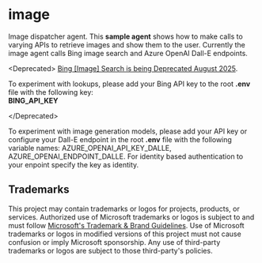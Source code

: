 # image

Image dispatcher agent. This **sample agent** shows how to make calls to varying APIs to retrieve images and show them to the user. Currently the image agent calls Bing image search and Azure OpenAI Dall-E endpoints.

&lt;Deprecated&gt;
[Bing [Image] Search is being Deprecated August 2025](https://learn.microsoft.com/en-us/microsoftsearch/retirement-microsoft-search-bing).

To experiment with lookups, please add your Bing API key to the root **.env** file with the following key:  
**BING_API_KEY**

&lt;/Deprecated&gt;

To experiment with image generation models, please add your API key or configure your Dall-E endpoint in the root **.env** file with the following variable names: AZURE_OPENAI_API_KEY_DALLE, AZURE_OPENAI_ENDPOINT_DALLE. For identity based authentication to your enpoint specify the key as identity.

## Trademarks

This project may contain trademarks or logos for projects, products, or services. Authorized use of Microsoft
trademarks or logos is subject to and must follow
[Microsoft's Trademark & Brand Guidelines](https://www.microsoft.com/en-us/legal/intellectualproperty/trademarks/usage/general).
Use of Microsoft trademarks or logos in modified versions of this project must not cause confusion or imply Microsoft sponsorship.
Any use of third-party trademarks or logos are subject to those third-party's policies.
